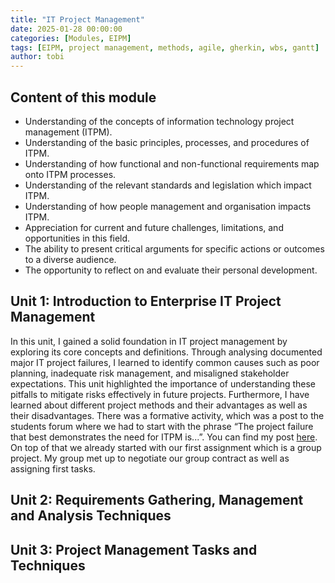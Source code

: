 ```yaml
---
title: "IT Project Management"
date: 2025-01-28 00:00:00
categories: [Modules, EIPM]
tags: [EIPM, project management, methods, agile, gherkin, wbs, gantt]
author: tobi
---
```


## Content of this module

* Understanding of the concepts of information technology project management (ITPM).
* Understanding of the basic principles, processes, and procedures of ITPM.
* Understanding of how functional and non-functional requirements map onto ITPM processes.
* Understanding of the relevant standards and legislation which impact ITPM.
* Understanding of how people management and organisation impacts ITPM.
* Appreciation for current and future challenges, limitations, and opportunities in this field.
* The ability to present critical arguments for specific actions or outcomes to a diverse audience.
* The opportunity to reflect on and evaluate their personal development.

## Unit 1: Introduction to Enterprise IT Project Management
In this unit, I gained a solid foundation in IT project management by exploring its core concepts and definitions. Through analysing documented major IT project failures, I learned to identify common causes such as poor planning, inadequate risk management, and misaligned stakeholder expectations. This unit highlighted the importance of understanding these pitfalls to mitigate risks effectively in future projects. Furthermore, I have learned about different project methods and their advantages as well as their disadvantages. There was a formative activity, which was a post to the students forum where we had to start with the phrase “The project failure that best demonstrates the need for ITPM is...”. You can find my post [here](). On top of that we already started with our first assignment which is a group project. My group met up to negotiate our group contract as well as assigning first tasks.


## Unit 2: Requirements Gathering, Management and Analysis Techniques



## Unit 3: Project Management Tasks and Techniques